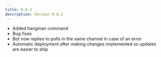 ```yaml
---
title: 0.6.2
description: Version 0.6.2
---
```


- Added hangman command
- Bug fixes
- Bot now replies to polls in the same channel in case of an error
- Automatic deployment after making changes implemented so updates are easier to ship
